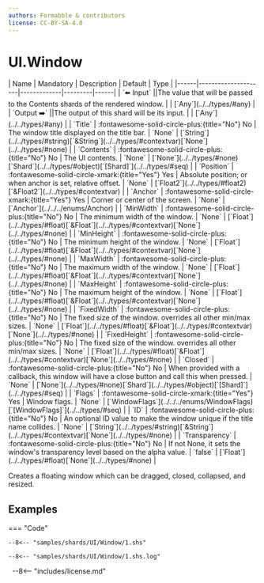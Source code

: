 ```yaml
---
authors: Formabble & contributors
license: CC-BY-SA-4.0
---
```



# UI.Window

<div class="sh-parameters" markdown="1">
| Name | Mandatory | Description | Default | Type |
|------|---------------------|-------------|---------|------|
| `⬅️ Input` ||The value that will be passed to the Contents shards of the rendered window. | | [`Any`](../../types/#any) |
| `Output ➡️` ||The output of this shard will be its input. | | [`Any`](../../types/#any) |
| `Title` | :fontawesome-solid-circle-plus:{title="No"} No  | The window title displayed on the title bar. | `None` | [`String`](../../types/#string)[`&String`](../../types/#contextvar)[`None`](../../types/#none) |
| `Contents` | :fontawesome-solid-circle-plus:{title="No"} No  | The UI contents. | `None` | [`None`](../../types/#none)[`Shard`](../../types/#object)[`[Shard]`](../../types/#seq) |
| `Position` | :fontawesome-solid-circle-xmark:{title="Yes"} Yes  | Absolute position; or when anchor is set, relative offset. | `None` | [`Float2`](../../types/#float2)[`&Float2`](../../types/#contextvar) |
| `Anchor` | :fontawesome-solid-circle-xmark:{title="Yes"} Yes  | Corner or center of the screen. | `None` | [`Anchor`](../../../enums/Anchor) |
| `MinWidth` | :fontawesome-solid-circle-plus:{title="No"} No  | The minimum width of the window. | `None` | [`Float`](../../types/#float)[`&Float`](../../types/#contextvar)[`None`](../../types/#none) |
| `MinHeight` | :fontawesome-solid-circle-plus:{title="No"} No  | The minimum height of the window. | `None` | [`Float`](../../types/#float)[`&Float`](../../types/#contextvar)[`None`](../../types/#none) |
| `MaxWidth` | :fontawesome-solid-circle-plus:{title="No"} No  | The maximum width of the window. | `None` | [`Float`](../../types/#float)[`&Float`](../../types/#contextvar)[`None`](../../types/#none) |
| `MaxHeight` | :fontawesome-solid-circle-plus:{title="No"} No  | The maximum height of the window. | `None` | [`Float`](../../types/#float)[`&Float`](../../types/#contextvar)[`None`](../../types/#none) |
| `FixedWidth` | :fontawesome-solid-circle-plus:{title="No"} No  | The fixed size of the window. overrides all other min/max sizes. | `None` | [`Float`](../../types/#float)[`&Float`](../../types/#contextvar)[`None`](../../types/#none) |
| `FixedHeight` | :fontawesome-solid-circle-plus:{title="No"} No  | The fixed size of the window. overrides all other min/max sizes. | `None` | [`Float`](../../types/#float)[`&Float`](../../types/#contextvar)[`None`](../../types/#none) |
| `Closed` | :fontawesome-solid-circle-plus:{title="No"} No  | When provided with a callback, this window will have a close button and call this when pressed. | `None` | [`None`](../../types/#none)[`Shard`](../../types/#object)[`[Shard]`](../../types/#seq) |
| `Flags` | :fontawesome-solid-circle-xmark:{title="Yes"} Yes  | Window flags. | `None` | [`WindowFlags`](../../../enums/WindowFlags)[`[WindowFlags]`](../../types/#seq) |
| `ID` | :fontawesome-solid-circle-plus:{title="No"} No  | An optional ID value to make the window unique if the title name collides. | `None` | [`String`](../../types/#string)[`&String`](../../types/#contextvar)[`None`](../../types/#none) |
| `Transparency` | :fontawesome-solid-circle-plus:{title="No"} No  | If not None, it sets the window's transparency level based on the alpha value. | `false` | [`Float`](../../types/#float)[`None`](../../types/#none) |

</div>

Creates a floating window which can be dragged, closed, collapsed, and resized.

## Examples

=== "Code"

  ```x86asm linenums="1"
  --8<-- "samples/shards/UI/Window/1.shs"
  ```

  ```
  --8<-- "samples/shards/UI/Window/1.shs.log"
  ```
&nbsp;
--8<-- "includes/license.md"

